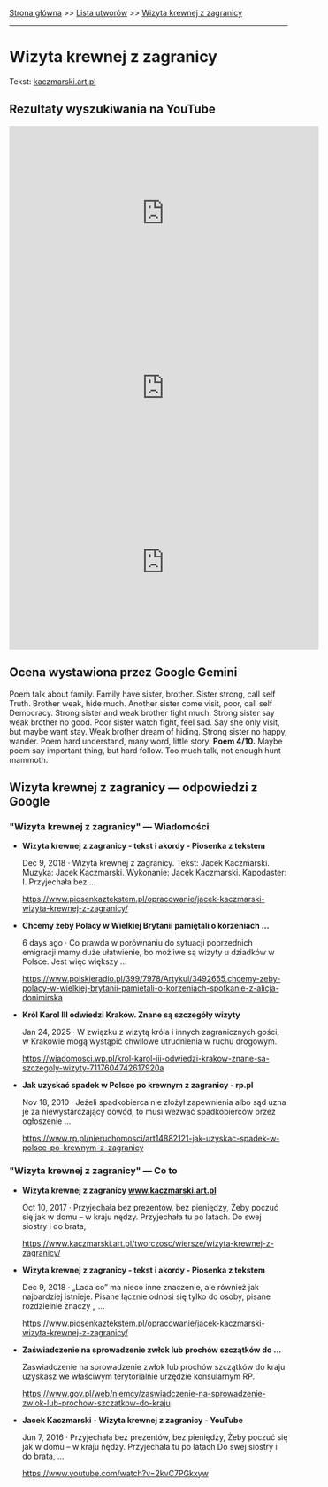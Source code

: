 [Strona główna](../index.md) >> [Lista utworów](../list.md) >> [Wizyta krewnej z zagranicy](641.md)

---

# Wizyta krewnej z zagranicy

Tekst: [kaczmarski.art.pl](https://www.kaczmarski.art.pl/tworczosc/wiersze/wizyta-krewnej-z-zagranicy/)

## Rezultaty wyszukiwania na YouTube

<iframe width="560" height="315" src="https://www.youtube.com/embed/2kvC7PGkxyw?si=IdontcarewhotheIRSsendsImnotpayingtaxes" title="YouTube video player" frameborder="0" allow="accelerometer; autoplay; clipboard-write; encrypted-media; gyroscope; picture-in-picture; web-share" referrerpolicy="strict-origin-when-cross-origin" allowfullscreen></iframe>

<iframe width="560" height="315" src="https://www.youtube.com/embed/UQR_7yDHTQs?si=IdontcarewhotheIRSsendsImnotpayingtaxes" title="YouTube video player" frameborder="0" allow="accelerometer; autoplay; clipboard-write; encrypted-media; gyroscope; picture-in-picture; web-share" referrerpolicy="strict-origin-when-cross-origin" allowfullscreen></iframe>

<iframe width="560" height="315" src="https://www.youtube.com/embed/NDnT0CrOLRQ?si=IdontcarewhotheIRSsendsImnotpayingtaxes" title="YouTube video player" frameborder="0" allow="accelerometer; autoplay; clipboard-write; encrypted-media; gyroscope; picture-in-picture; web-share" referrerpolicy="strict-origin-when-cross-origin" allowfullscreen></iframe>

## Ocena wystawiona przez Google Gemini

Poem talk about family. Family have sister, brother. Sister strong, call self Truth. Brother weak, hide much. Another sister come visit, poor, call self Democracy. Strong sister and weak brother fight much. Strong sister say weak brother no good. Poor sister watch fight, feel sad. Say she only visit, but maybe want stay. Weak brother dream of hiding. Strong sister no happy, wander. Poem hard understand, many word, little story. **Poem 4/10.** Maybe poem say important thing, but hard follow. Too much talk, not enough hunt mammoth.


## Wizyta krewnej z zagranicy — odpowiedzi z Google

### "Wizyta krewnej z zagranicy" — Wiadomości

- **Wizyta krewnej z zagranicy - tekst i akordy - Piosenka z tekstem**

    Dec 9, 2018  ·  Wizyta krewnej z zagranicy. Tekst: Jacek Kaczmarski. Muzyka: Jacek Kaczmarski. Wykonanie: Jacek Kaczmarski. Kapodaster: I. Przyjechała bez ... 

   <https://www.piosenkaztekstem.pl/opracowanie/jacek-kaczmarski-wizyta-krewnej-z-zagranicy/>
- **Chcemy żeby Polacy w Wielkiej Brytanii pamiętali o korzeniach ...**

    6 days ago  ·  Co prawda w porównaniu do sytuacji poprzednich emigracji mamy duże ułatwienie, bo możliwe są wizyty u dziadków w Polsce. Jest więc większy ... 

   <https://www.polskieradio.pl/399/7978/Artykul/3492655,chcemy-zeby-polacy-w-wielkiej-brytanii-pamietali-o-korzeniach-spotkanie-z-alicja-donimirska>
- **Król Karol III odwiedzi Kraków. Znane są szczegóły wizyty**

    Jan 24, 2025  ·  W związku z wizytą króla i innych zagranicznych gości, w Krakowie mogą wystąpić chwilowe utrudnienia w ruchu drogowym. 

   <https://wiadomosci.wp.pl/krol-karol-iii-odwiedzi-krakow-znane-sa-szczegoly-wizyty-7117604742617920a>
- **Jak uzyskać spadek w Polsce po krewnym z zagranicy - rp.pl**

    Nov 18, 2010  ·  Jeżeli spadkobierca nie złożył zapewnienia albo sąd uzna je za niewystarczający dowód, to musi wezwać spadkobierców przez ogłoszenie ... 

   <https://www.rp.pl/nieruchomosci/art14882121-jak-uzyskac-spadek-w-polsce-po-krewnym-z-zagranicy>

### "Wizyta krewnej z zagranicy" — Co to

- **Wizyta krewnej z zagranicy www.kaczmarski.art.pl**

    Oct 10, 2017  ·  Przyjechała bez prezentów, bez pieniędzy, Żeby poczuć się jak w domu – w kraju nędzy. Przyjechała tu po latach. Do swej siostry i do brata, 

   <https://www.kaczmarski.art.pl/tworczosc/wiersze/wizyta-krewnej-z-zagranicy/>
- **Wizyta krewnej z zagranicy - tekst i akordy - Piosenka z tekstem**

    Dec 9, 2018  ·  „Lada co” ma nieco inne znaczenie, ale również jak najbardziej istnieje. Pisane łącznie odnosi się tylko do osoby, pisane rozdzielnie znaczy „ ... 

   <https://www.piosenkaztekstem.pl/opracowanie/jacek-kaczmarski-wizyta-krewnej-z-zagranicy/>
- **Zaświadczenie na sprowadzenie zwłok lub prochów szczątków do ...**

    Zaświadczenie na sprowadzenie zwłok lub prochów szczątków do kraju uzyskasz we właściwym terytorialnie urzędzie konsularnym RP. 

   <https://www.gov.pl/web/niemcy/zaswiadczenie-na-sprowadzenie-zwlok-lub-prochow-szczatkow-do-kraju>
- **Jacek Kaczmarski - Wizyta krewnej z zagranicy - YouTube**

    Jun 7, 2016  ·  Przyjechała bez prezentów, bez pieniędzy, Żeby poczuć się jak w domu – w kraju nędzy. Przyjechała tu po latach Do swej siostry i do brata, ... 

   <https://www.youtube.com/watch?v=2kvC7PGkxyw>

